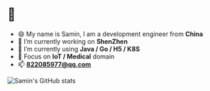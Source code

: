 # 👋

- 😄 My name is Samin, I am a development engineer from **China**
- 🔭 I’m currently working on **ShenZhen**
- 🌱 I’m currently using **Java / Go / H5 / K8S**
- 💬 Focus on **IoT / Medical** domain
- 📫 **822085977@qq.com**

![Samin's GitHub stats](https://github-readme-stats.vercel.app/api?username=SaminZou&show_icons=true&theme=vue)
